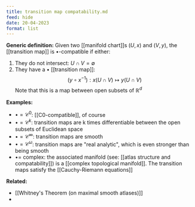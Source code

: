 ```yaml
---
title: transition map compatability.md
feed: hide
date: 20-04-2023
format: list
---
```



**Generic definition:**
Given two [[manifold chart]]s $(U,x)$ and $(V,y)$, the [[transition map]] is $\bullet$-compatible if either:
1. They do not intersect: $U\cap V = \emptyset$
2. They have a $\bullet$ [[transition map]]: $$(y\circ x^{-1}): x(U\cap V)\mapsto y(U\cap V)$$
Note that this is a map between open subsets of $\mathbb R^d$

**Examples:**
- $\bullet=\mathcal C^0$: [[C0-compatible]], of course
- $\bullet=\mathcal C^k$: transition maps are k times differentiable between the open subsets of Euclidean space
- $\bullet=\mathcal C^\infty$: transition maps are smooth
- $\bullet=\mathcal C^\omega$: transition maps are "real analytic", which is even stronger than being smooth
- $\bullet=$ complex: the associated manifold (see: [[atlas structure and compatability]]) is a [[complex topological manifold]]. The transition maps satisfy the [[Cauchy-Riemann equations]]

**Related:**
- [[Whitney's Theorem (on maximal smooth atlases)]]
- 